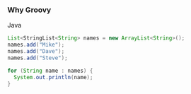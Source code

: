 ### Why Groovy

Java

```java
List<StringList<String> names = new ArrayList<String>();
names.add("Mike");
names.add("Dave");
names.add("Steve");

for (String name : names) {
  System.out.println(name);
}
```
